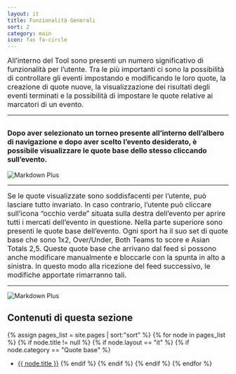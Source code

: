 ```yaml
---
layout: it
title: Funzionalità Generali
sort: 2
category: main
icon: fas fa-circle
---
```

<p class="message">
   
</p>


<font size="3">All’interno del Tool sono presenti un numero significativo di funzionalità per l’utente. Tra le più importanti ci sono la possibilità di controllare gli eventi impostando e modificando le loro quote, la creazione di quote nuove, la visualizzazione dei risultati degli eventi terminati e la possibilità di impostare le quote relative ai marcatori di un evento.</font>

---


 <font size="3">Dopo aver selezionato un torneo presente all’interno dell’albero di navigazione e dopo aver scelto l’evento desiderato, è possibile visualizzare le quote base dello stesso cliccando sull’evento.</font>
---
![Markdown Plus]({{site.baseurl}}/public/images/gestione-quote/quote-base-one.png)

---

 <font size="3">Se le quote visualizzate sono soddisfacenti per l’utente, può lasciare tutto invariato. In caso contrario, l’utente può cliccare sull’icona “occhio verde” situata sulla destra dell’evento per aprire tutti i mercati dell’evento in questione. Nella parte superiore sono presenti le quote base dell’evento. Ogni sport ha il suo set di quote base che sono 1x2, Over/Under, Both Teams to score e Asian Totals 2,5. Queste quote base che arrivano dal feed si possono anche modificare manualmente e bloccarle con la spunta in alto a sinistra. In questo modo alla ricezione del feed successivo, le modifiche apportate rimarranno tali.</font>

---

![Markdown Plus]({{site.baseurl}}/public/images/gestione-quote/quote-base.png)



## Contenuti di questa sezione

{% assign pages_list = site.pages | sort:"sort" %}
    {% for node in pages_list %}
    {% if node.title != null %}
    {% if node.layout == "it" %}
    {% if node.category == "Quote base" %}
  * <a class="link-detail"
      href="{{site.baseurl}}{{ node.url }}">{{ node.title }}</a>
    {% endif %}
    {% endif %}
    {% endif %}
    {% endfor %}